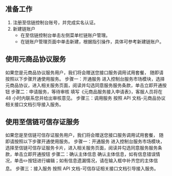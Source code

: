 ## 准备工作
1. 注册至信链控制台账号，并完成实名认证。
2. 新建链账户
   - 在至信链控制台单击左侧菜单栏链账户管理。
   - 在链账户管理页面中单击新建，根据指引操作，具体可参考新建链账户。

## 使用元商品协议服务
如果您是元商品协议服务用户，我们将会赠送您接口服务调用试用套餐， 随即请按照以下步骤开通使用服务。
步骤一：开通服务
进入控制台服务市场模块，选择元商品协议，进入相关服务页面，阅读并勾选同意服务服务条款，单击立即开通按钮
步骤二：申请服务，等待审核
填写《元商品服务接入申请表》，客服人员将在 48 小时内联系您并给出审核意见。
步骤三：调用服务
按照 API 文档-元商品协议相关接口文档引导接入服务。

## 使用至信链可信存证服务
如果您是至信链可信存证服务用户，我们将会赠送您接口服务调用试用套餐， 随即请按照以下步骤开通使用服务。
步骤一：开通服务
进入控制台服务市场模块，选择至信链可信存证服务卡片，进入相关服务页面，阅读并勾选同意服务服务条款，单击立即开通按钮
步骤二：确认主体信息
确认主体信息，如有信息错误情况，单击✏️按钮进行编辑；如有信息遗漏情况，请在输入框中补齐您的主体信息。
步骤三：接入服务
按照 API 文档-可信存证相关接口文档引导接入服务。
